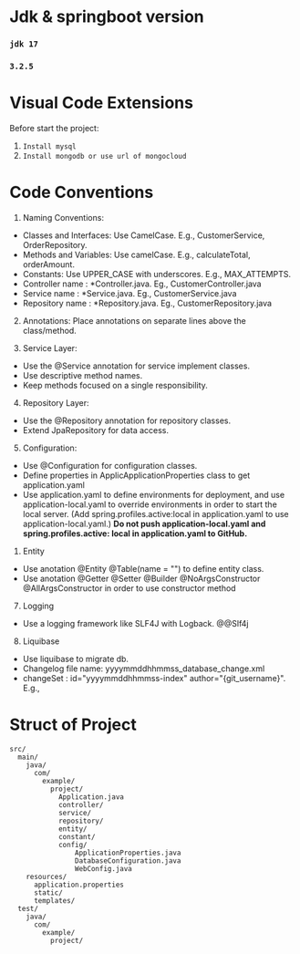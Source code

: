 # Jdk & springboot version

### `jdk 17`

### `3.2.5`

# Visual Code Extensions

Before start the project:

1. `Install mysql`
2. `Install mongodb or use url of mongocloud`

# Code Conventions

1. Naming Conventions:

- Classes and Interfaces: Use CamelCase. E.g., CustomerService, OrderRepository.
- Methods and Variables: Use camelCase. E.g., calculateTotal, orderAmount.
- Constants: Use UPPER_CASE with underscores. E.g., MAX_ATTEMPTS.
- Controller name : \*Controller.java. Eg., CustomerController.java
- Service name : \*Service.java. Eg., CustomerService.java
- Repository name : \*Repository.java. Eg., CustomerRepository.java

2. Annotations: Place annotations on separate lines above the class/method.

3. Service Layer:

- Use the @Service annotation for service implement classes.
- Use descriptive method names.
- Keep methods focused on a single responsibility.

4. Repository Layer:

- Use the @Repository annotation for repository classes.
- Extend JpaRepository for data access.

5. Configuration:

- Use @Configuration for configuration classes.
- Define properties in ApplicApplicationProperties class to get application.yaml
- Use application.yaml to define environments for deployment, and use application-local.yaml to override environments in order to start the local server. (Add spring.profiles.active:local in application.yaml to use application-local.yaml.)
  **Do not push application-local.yaml and spring.profiles.active: local in application.yaml to GitHub.**

1. Entity

- Use anotation @Entity @Table(name = "") to define entity class.
- Use anotation @Getter @Setter @Builder @NoArgsConstructor @AllArgsConstructor in order to use constructor method

7. Logging

- Use a logging framework like SLF4J with Logback. @@Slf4j

8. Liquibase

- Use liquibase to migrate db.
- Changelog file name: yyyymmddhhmmss_database_change.xml
- changeSet : id="yyyymmddhhmmss-index" author="{git_username}". E.g., <changeSet id="20240703090000-1" author="trinhnlb"></changeSet>

# Struct of Project

```
src/
  main/
    java/
      com/
        example/
          project/
            Application.java
            controller/
            service/
            repository/
            entity/
            constant/
            config/
                ApplicationProperties.java
                DatabaseConfiguration.java
                WebConfig.java
    resources/
      application.properties
      static/
      templates/
  test/
    java/
      com/
        example/
          project/
```

